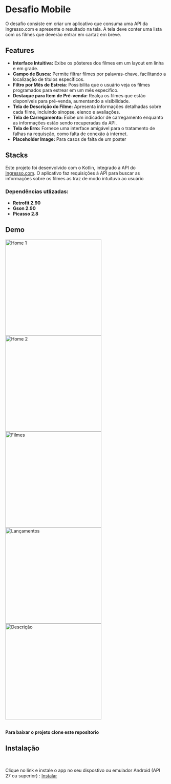 # Desafio Mobile

  O desafio consiste em criar um aplicativo que consuma uma API da Ingresso.com e apresente o resultado na tela.
A tela deve conter uma lista com os filmes que deverão entrar em cartaz em breve.



## Features
- **Interface Intuitiva:** Exibe os pôsteres dos filmes em um layout em linha e em grade.
- **Campo de Busca:** Permite filtrar filmes por palavras-chave, facilitando a localização de títulos específicos.
- **Filtro por Mês de Estreia**: Possibilita que o usuário veja os filmes programados para estrear em um mês específico.
- **Destaque para Item de Pré-venda:** Realça os filmes que estão disponíveis para pré-venda, aumentando a visibilidade.
- **Tela de Descrição do Filme:** Apresenta informações detalhadas sobre cada filme, incluindo sinopse, elenco e avaliações.
- **Tela de Carregamento:** Exibe um indicador de carregamento enquanto as informações estão sendo recuperadas da API.
- **Tela de Erro:** Fornece uma interface amigável para o tratamento de falhas na requisção, como falta de conexão à internet.
- **Placeholder Image:** Para casos de falta de um poster
  
## Stacks
 Este projeto foi desenvolvido com o Kotlin, integrado à API do [Ingresso.com](https://api-content.ingresso.com/v0/events/coming-soon/partnership/desafio). O aplicativo faz requisições à API para buscar as informações sobre os filmes as traz de modo intuituvo ao usuário

### Dependências utlizadas:
- **Retrofit 2.90**
- **Gson 2.90**
- **Picasso 2.8**

## Demo

<div class ="inline-block">
  <img src="https://github.com/GustavoSardinha/DEMO-GIFs/blob/main/Screenshot_20241028-011100_Desafio%20UOL.jpg" alt="Home 1" width="300"/>
  <img src="https://github.com/GustavoSardinha/DEMO-GIFs/blob/main/Screenshot_20241028-011055_Desafio%20UOL%20(1).jpg" alt="Home 2" width="300"/>
  <img src="https://github.com/GustavoSardinha/DEMO-GIFs/blob/main/Screenshot_20241028-011112_Desafio%20UOL.jpg" alt="Filmes" width="300"/>
</div>
<div class ="inline-block">
    <img src="https://github.com/GustavoSardinha/DEMO-GIFs/blob/main/Screenshot_20241028-011036_Desafio%20UOL%20(1).jpg" alt="Lançamentos" width="300"/>
      <img src="https://github.com/GustavoSardinha/DEMO-GIFs/blob/main/Screenshot_20241028-011320_Desafio%20UOL%20(1).jpg" alt="Descrição" width="300"/>
</div>

<br>

 **Para baixar o projeto clone este repositorio**

## Instalação
<br>

Clique no link e instale o app no seu dispostivo ou emulador Android (API 27 ou superior) : [Instalar](https://drive.google.com/file/d/1kL8op3F0di8Mpu3Vd3cspq2bcdmqfAwH/view?usp=sharing)

